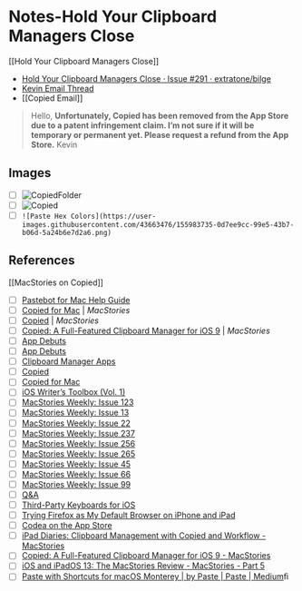 # Notes-Hold Your Clipboard Managers Close
[[Hold Your Clipboard Managers Close]]
- [Hold Your Clipboard Managers Close · Issue #291 · extratone/bilge](https://github.com/extratone/bilge/issues/291)
- [Kevin Email Thread](https://app.sparkmailapp.com/web-share/YQYdGyL3Uv-lWXAJIoxWsQFM5QAdfkkqI64y44Ni)
- [[Copied Email]]

> Hello,
> **Unfortunately, Copied has been removed from the App Store due to a patent infringement claim. I’m not sure if it will be temporary or permanent yet. Please request a refund from the App Store.**
> Kevin

## Images

- [ ] ![CopiedFolder](https://user-images.githubusercontent.com/43663476/148679892-8779aba1-bf02-4e51-aca6-ba5b52b18cb9.png)
- [ ] ![Copied](https://user-images.githubusercontent.com/43663476/148679894-abd9bed6-6030-4f3a-9509-23dc95cfcbf8.png)
- [ ] `![Paste Hex Colors](https://user-images.githubusercontent.com/43663476/155983735-0d7ee9cc-99e5-43b7-b06d-5a24b6e7d2a6.png)`

## References
[[MacStories on Copied]]
- [ ] [Pastebot for Mac Help Guide](https://tapbots.com/pastebot/help/)
- [ ] [Copied for Mac](https://club.macstories.net/posts/copied-for-mac) | *MacStories*
- [ ] [Copied](https://club.macstories.net/posts/copied) | *MacStories*
- [ ] [Copied: A Full-Featured Clipboard Manager for iOS 9](https://www.macstories.net/reviews/copied-a-full-featured-clipboard-manager-for-ios-9/) | *MacStories*
- [ ] [App Debuts](https://club.macstories.net/posts/app-debuts-237)
- [ ] [App Debuts](https://club.macstories.net/posts/app-debuts-99)
- [ ] [Clipboard Manager Apps](https://club.macstories.net/posts/clipboard-manager-apps)
- [ ] [Copied](https://club.macstories.net/posts/copied)
- [ ] [Copied for Mac](https://club.macstories.net/posts/copied-for-mac)
- [ ] [iOS Writer’s Toolbox (Vol. 1)](https://club.macstories.net/posts/ios-writers-toolbox-vol-1)
- [ ] [MacStories Weekly: Issue 123](https://club.macstories.net/posts/macstories-weekly-issue-123)
- [ ] [MacStories Weekly: Issue 13](https://club.macstories.net/posts/macstories-weekly-issue-13)
- [ ] [MacStories Weekly: Issue 22](https://club.macstories.net/posts/macstories-weekly-issue-22)
- [ ] [MacStories Weekly: Issue 237](https://club.macstories.net/posts/macstories-weekly-issue-237)
- [ ] [MacStories Weekly: Issue 256](https://club.macstories.net/posts/macstories-weekly-issue-256)
- [ ] [MacStories Weekly: Issue 265](https://club.macstories.net/posts/macstories-weekly-issue-265)
- [ ] [MacStories Weekly: Issue 45](https://club.macstories.net/posts/macstories-weekly-issue-45)
- [ ] [MacStories Weekly: Issue 66](https://club.macstories.net/posts/macstories-weekly-issue-66)
- [ ] [MacStories Weekly: Issue 99](https://club.macstories.net/posts/macstories-weekly-issue-99)
- [ ] [Q&A](https://club.macstories.net/posts/q-a-66)
- [ ] [Third-Party Keyboards for iOS](https://club.macstories.net/posts/third-party-keyboards-for-ios)
- [ ] [Trying Firefox as My Default Browser on iPhone and iPad](https://club.macstories.net/posts/trying-firefox-as-my-default-browser-on-iphone-and-ipad)
- [ ] [‎Codea on the App Store](https://itunes.apple.com/us/app/codea/id439571171?mt=8&uo=4&at=10l6nh&ct=ms_weekly)
- [ ] [iPad Diaries: Clipboard Management with Copied and Workflow - MacStories](https://www.macstories.net/ios/ipad-diaries-clipboard-management-with-copied-and-workflow/)
- [ ] [Copied: A Full-Featured Clipboard Manager for iOS 9 - MacStories](https://www.macstories.net/reviews/copied-a-full-featured-clipboard-manager-for-ios-9/)
- [ ] [iOS and iPadOS 13: The MacStories Review - MacStories - Part 5](https://www.macstories.net/stories/ios-and-ipados-13-the-macstories-review/5/#other-design-changes)
- [ ] [Paste with Shortcuts for macOS Monterey | by Paste | Paste | Medium](https://medium.com/pasteapp/paste-with-shortcuts-for-macos-monterey-f74b68bd7d91)ﬁ